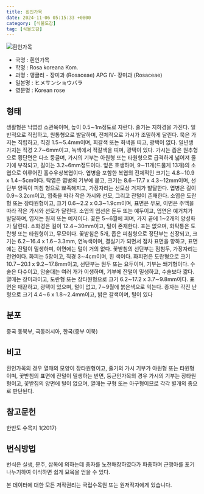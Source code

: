 ```yaml
---
title: 흰인가목
date: 2024-11-06 05:15:33 +0800
category: [식물도감]
tag: [식물도감]
---
```




![흰인가목](/fileUpload/plants/basic/Rosaceae/Rosa/13134/13134_10_th2.JPG)
- 국명 : 흰인가목
- 학명 : Rosa koreana Kom.
- 과명 : 앵글러 - 장미과 (Rosaceae) APG Ⅳ- 장미과 (Rosaceae)
- 일본명 : ヒメサンショウバラ
- 영문명 : Korean rose


## 형태
생활형은 낙엽성 소관목이며, 높이 0.5∼1m정도로 자란다. 줄기는 지하경을 가진다. 일반적으로 직립하고, 원통형으로 발달하며, 전체적으로 가시가 조밀하게 달린다. 묵은 가지는 직립하고, 직경 1.5∼5.4mm이며, 회갈색 또는 회색을 띠고, 광택이 없다. 일년생가지는 직경 2.7∼6mm이고, 녹색에서 적갈색을 띠며, 광택이 있다. 가시는 좁은 원추형으로 횡단면은 다소 둥글며, 가시의 기부는 아원형 또는 타원형으로 급격하게 넓어져 줄기에 부착되고, 길이는 3.2~6mm정도이다. 잎은 호생하며, 9∼11개(드물게 13개)의 소엽으로 이루어진 홀수우상복엽이다. 엽병을 포함한 복엽의 전체적인 크기는 4.8∼10.9 x 1.4∼5cm이다. 탁엽은 엽병의 기부에 붙고, 크기는 8.6∼17.7 x 4.3∼12mm이며, 선단부 양쪽이 피침 형으로 뾰족해지고, 가장자리는 선모상 거치가 발달한다. 엽병은 길이 0.9∼3.2cm이고, 엽축을 따라 작은 가시와 선모, 그리고 잔털이 존재한다. 소엽은 도란형 또는 장타원형이고, 크기 0.6∼2.2 x 0.3∼1.9cm이며, 표면은 무모, 이면은 주맥을 따라 작은 가시와 선모가 달린다. 소엽의 엽선은 둔두 또는 예두이고, 엽연은 예거치가 발달하며, 엽저는 원저 또는 예저이다. 꽃은 5∼6월에 피며, 가지 끝에 1∼2개의 양성화가 달린다. 소화경은 길이 12.4∼30mm이고, 털이 존재한다. 포는 없으며, 화탁통은 도란형 또는 타원형이고, 무모이다. 꽃받침은 5개, 좁은 피침형으로 정단부는 신장되고, 크기는 6.2∼16.4 x 1.6∼3.3mm, 연녹색이며, 결실기가 되면서 점차 표면을 향하고, 표면에는 잔털이 밀생하며, 이면에는 털이 거의 없다. 꽃받침의 선단부는 점첨두, 가장자리는 전연이다. 화피는 5장이고, 직경 3∼4cm이며, 흰 색이다. 화피편은 도란형으로 크기 10.7∼20.1 x 9.2∼17.8mm이고, 선단부는 원두 또는 요두이며, 기부는 쐐기형이다. 수술은 다수이고, 암술대는 여러 개가 이생하며, 기부에 잔털이 밀생하고, 수술보다 짧다. 열매는 장미과이고, 도란형 또는 장타원형으로 크기 6.2∼17.2 x 3.7∼9.8mm이다. 표면은 매끈하고, 광택이 있으며, 털이 없고, 7∼9월에 붉은색으로 익는다. 종자는 각진 난형으로 크기 4.4∼6 x 1.8∼2.4mm이고, 밝은 갈색이며, 털이 있다
## 분포
중국 동북부, 극동러시아, 한국(중부 이북)
## 비고
흰인가목의 경우 열매의 모양이 장타원형이고, 줄기의 가시 기부가 아원형 또는 타원형이며, 꽃받침의 표면에 잔털이 밀생하는 반면, 둥근인가목의 경우 가시의 기부는 장타원형이고, 꽃받침의 양면에 털이 없으며, 열매는 구형 또는 아구형이므로 각각 별개의 종으로 판단된다.
## 참고문헌
한반도 수목지 1(2017)
## 번식방법
번식은 실생, 분주, 삽목에 의하는데 종자를 노천매장하였다가 파종하며 근맹아를 포기나누기하여 이식하면 쉽게 묘목을 얻을 수 있다.






본 데이터에 대한 모든 저작권리는 국립수목원 또는 원저작자에게 있습니다.
